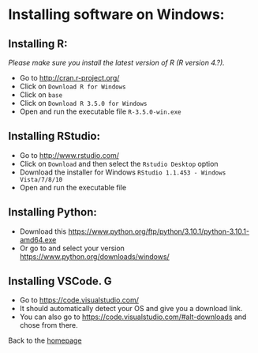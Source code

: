 
# Installing software on Windows:

## Installing R:
*Please make sure you install the latest version of R (R version 4.?).*

- Go to http://cran.r-project.org/
- Click on `Download R for Windows`
- Click on `base`
- Click on `Download R 3.5.0 for Windows`
- Open and run the executable file `R-3.5.0-win.exe`

## Installing RStudio:
- Go to http://www.rstudio.com/
- Click on `Download` and then select the `Rstudio Desktop` option 
- Download the installer for Windows `RStudio 1.1.453 - Windows Vista/7/8/10`
- Open and run the executable file 

## Installing Python: 
- Download this https://www.python.org/ftp/python/3.10.1/python-3.10.1-amd64.exe
- Or go to and select your version https://www.python.org/downloads/windows/ 
 
## Installing VSCode. G
- Go to https://code.visualstudio.com/
- It should automatically detect your OS and give you a download link.
- You can also go to https://code.visualstudio.com/#alt-downloads and chose from there. 

Back to the [homepage](../README.md)
